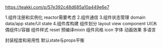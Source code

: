 https://teakki.com/p/57e392c48d685a10a449e6e7

1.组件注册和实例化 reactor需要考虑
2.组件通信
3.组件状态管理 domain data/app state/UI state
4.组件库构建
组件划分 layout view component UI(木偶组件)/容器
组件样式 reset 预编译mixin
组件风格 icon 字体
动画效果
多语言

封装程度和易用性  默认state与props平衡